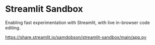 # Streamlit Sandbox

Enabling fast experimentation with Streamlit, with live in-browser code editing.

https://share.streamlit.io/samdobson/streamlit-sandbox/main/app.py
